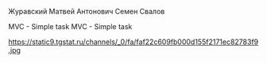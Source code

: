 Журавский Матвей Антонович
Семен Свалов

MVC - Simple task
MVC - Simple task

https://static9.tgstat.ru/channels/_0/fa/faf22c609fb000d155f2171ec82783f9.jpg
